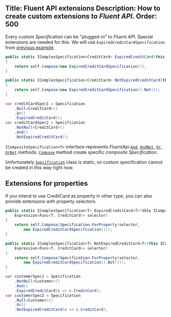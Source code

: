 Title: Fluent API extensions
Description: How to create custom extensions to <i>Fluent API</i>.
Order: 500
---

Every custom *Specification* can be "plugged-in" to *Fluent API*. Special extensions are needed for this.
We will use `ExpiredCreditCardSpecification` from [previous example](/FluentSpecification/docs/custom-specifications/all-in-one).

```csharp
public static IComplexSpecification<CreditCard> ExpiredCreditCard(this ICompositeSpecification<CreditCard> self)
{
    return self.Compose(new ExpiredCreditCardSpecification());
}

public static IComplexSpecification<CreditCard> NotExpiredCreditCard(this ICompositeSpecification<CreditCard> self)
{
    return self.Compose(new ExpiredCreditCardSpecification().Not());
}

var creditCardSpec1 = Specification
    .Null<CreditCard>()
    .Or()
    .ExpiredCreditCard();
var creditCardSpec2 = Specification
    .NotNull<CreditCard>()
    .And()
    .NotExpiredCreditCard();
```

`ICompositeSpecification<T>` interface represents *FluentApi* [`And`](/FluentSpecification/api/FluentSpecification.Core/Specification/55825F3F), [`AndNot`](/FluentSpecification/api/FluentSpecification.Core/Specification/1133FDA0), [`Or`](/FluentSpecification/api/FluentSpecification.Core/Specification/5482974F), [`OrNot`](/FluentSpecification/api/FluentSpecification.Core/Specification/D4138034) methods. 
[`Compose`](/FluentSpecification/api/FluentSpecification.Abstractions.Generic/ICompositeSpecification_1/D931576B) method create specific *composite Specification*.  

Unfortunately [`Specification`](/FluentSpecification/api/FluentSpecification/Specification/) class is static, so custom specification cannot be created in this way right now.

## Extensions for properties

If you intend to use CreditCard as property in other type, you can also provide extensions with property selectors.

```csharp
public static IComplexSpecification<T> ExpiredCreditCard<T>(this ICompositeSpecification<T> self,
    Expression<Func<T, CreditCard>> selector)
{
    return self.Compose(Specification.ForProperty(selector,
        new ExpiredCreditCardSpecification()));
}

public static IComplexSpecification<T> NotExpiredCreditCard<T>(this ICompositeSpecification<T> self,
    Expression<Func<T, CreditCard>> selector)
{
    return self.Compose(Specification.ForProperty(selector,
        new ExpiredCreditCardSpecification().Not()));
}

var customerSpec1 = Specification
    .NotNull<Customer>()
    .And()
    .ExpiredCreditCard(c => c.CreditCard);
var customerSpec2 = Specification
    .Null<Customer>()
    .Or()
    .NotExpiredCreditCard(c => c.CreditCard);
```